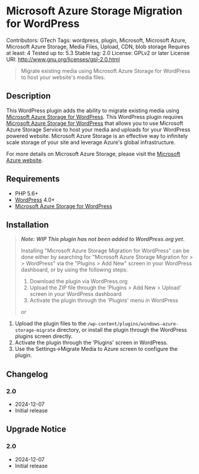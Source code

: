 # Microsoft Azure Storage Migration for WordPress

Contributors: GTech
Tags: wordpress, plugin, Microsoft, Microsoft Azure, Microsoft Azure Storage, Media Files, Upload, CDN, blob storage
Requires at least: 4
Tested up to: 5.3
Stable tag: 2.0
License: GPLv2 or later
License URI: http://www.gnu.org/licenses/gpl-2.0.html

> Migrate existing media using Microsoft Azure Storage for WordPress to host your website's media files.

## Description

This WordPress plugin adds the ability to migrate existing media using <a href="https://github.com/10up/windows-azure-storage">Microsoft Azure Storage for WordPress</a>.
This WordPress plugin requires <a href="https://github.com/10up/windows-azure-storage">Microsoft Azure Storage for WordPress</a> that allows you to use Microsoft Azure Storage Service to host your media and uploads for your WordPress powered website. Microsoft Azure Storage is an effective way to infinitely scale storage of your site and leverage Azure's global infrastructure.

For more details on Microsoft Azure Storage, please visit the <a href="https://azure.microsoft.com/en-us/services/storage/">Microsoft Azure website</a>.

## Requirements

- PHP 5.6+
- [WordPress](http://wordpress.org/) 4.0+
- [Microsoft Azure Storage for WordPress](https://github.com/10up/windows-azure-storage)

## Installation

> **_Note: WIP This plugin has not been added to WordPress.org yet._**
>
> Installing "Microsoft Azure Storage Migration for WordPress" can be done either by searching for "Microsoft Azure Storage Migration for > > WordPress" via the "Plugins > Add New" screen in your WordPress dashboard, or by using the following steps:
>
> 1. Download the plugin via WordPress.org
> 1. Upload the ZIP file through the 'Plugins > Add New > Upload' screen in your WordPress dashboard
> 1. Activate the plugin through the 'Plugins' menu in WordPress
>
> or

1. Upload the plugin files to the `/wp-content/plugins/windows-azure-storage-migrate` directory, or install the plugin through the WordPress plugins screen directly.
1. Activate the plugin through the 'Plugins' screen in WordPress.
1. Use the Settings->Migrate Media to Azure screen to configure the plugin.

## Changelog

### 2.0

- 2024-12-07
- Initial release

## Upgrade Notice

### 2.0

- 2024-12-07
- Initial release
